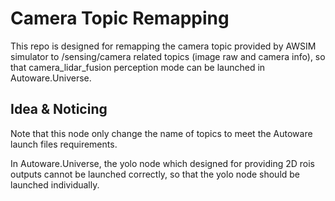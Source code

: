 # Camera Topic Remapping

This repo is designed for remapping the camera topic provided by AWSIM simulator to /sensing/camera related topics (image raw and camera info), so that camera_lidar_fusion perception mode can be launched in Autoware.Universe.


## Idea & Noticing

Note that this node only change the name of topics to meet the Autoware launch files requirements.

In Autoware.Universe, the yolo node which designed for providing 2D rois outputs cannot be launched correctly, so that the yolo node should be launched individually.


